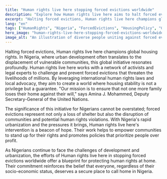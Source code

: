 ```yaml
---
title: "Human rights live here stopping forced evictions worldwide"
description: "Explore how Human rights live here aims to halt forced evictions, impacting lives globally, especially in Nigeria."
excerpt: "Halting forced evictions, Human rights live here champions global housing rights."
lang: "en"
tags: ["HumanRights", "Nigeria", "ForcedEvictions", "HousingPolicy", "GlobalImpact"]
hero_image: "human-rights-live-here-stopping-forced-evictions-worldwide.png"
image_alt: "An illustration of diverse people uniting against forced evictions worldwide"
---
```


Halting forced evictions, Human rights live here champions global housing rights. In Nigeria, where urban development often translates to the displacement of vulnerable communities, this global initiative resonates profoundly. Human rights live here works with a network of activists and legal experts to challenge and prevent forced evictions that threaten the livelihoods of millions. By leveraging international human rights laws and local advocacy, they aim to create a world where housing stability is not a privilege but a guarantee. "Our mission is to ensure that not one more family loses their home against their will," says Amina J. Mohammed, Deputy Secretary-General of the United Nations.

The significance of this initiative for Nigerians cannot be overstated; forced evictions represent not only a loss of shelter but also the disruption of communities and potential human rights violations. With Nigeria's rapid urbanization and the pressures it brings, Human rights live here's intervention is a beacon of hope. Their work helps to empower communities to stand up for their rights and promotes policies that prioritize people over profit.

As Nigerians continue to face the challenges of development and urbanization, the efforts of Human rights live here in stopping forced evictions worldwide offer a blueprint for protecting human rights at home. Their commitment reinforces the belief that everyone, regardless of their socio-economic status, deserves a secure place to call home in Nigeria.